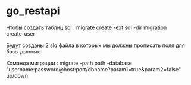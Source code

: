 # go_restapi

Чтобы создать таблиц sql :
	migrate create -ext sql -dir migration create_user
	
Будут созданы 2 slq файла в которых мы должны прописать поля для базы дынных

Команда миграции :
	migrate -path path -database "username:password@host:port/dbname?param1=true&param2=false" up/down

